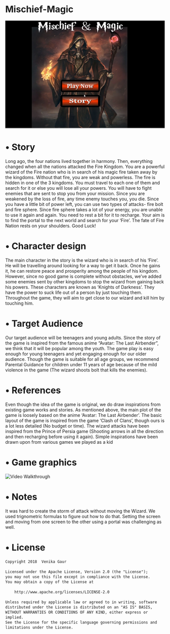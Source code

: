 # Mischief-Magic
<img src='Start.PNG' alt='Game Image' />

# •	Story
Long ago, the four nations lived together in harmony. Then, everything changed when all the nations attacked the Fire Kingdom. You are a powerful wizard of the Fire nation who is in search of his magic fire taken away by the kingdoms. Without that fire, you are weak and powerless. The fire is hidden in one of the 3 kingdoms. You must travel to each one of them and search for it or else you will lose all your powers. You will have to fight enemies that are sent to stop you from your mission. Since you are weakened by the loss of fire, any time enemy touches you, you die. Since you have a little bit of power left, you can use two types of attacks- fire bolt and fire sphere. Since fire sphere takes a lot of your energy, you are unable to use it again and again. You need to rest a bit for it to recharge. Your aim is to find the portal to the next world and search for your ‘Fire’. The fate of Fire Nation rests on your shoulders. Good Luck!

# •	Character design
The main character in the story is the wizard who is in search of his ‘Fire’. He will be travelling around looking for a way to get it back. Once he gains it, he can restore peace and prosperity among the people of his kingdom. However, since no good game is complete without obstacles, we’ve added some enemies sent by other kingdoms to stop the wizard from gaining back his powers. These characters are known as ‘Knights of Darkness’. They have the power to suck life out of a person by just touching them. Throughout the game, they will aim to get close to our wizard and kill him by touching him.

# •	Target Audience 
Our target audience will be teenagers and young adults. Since the story of the game is inspired from the famous anime “Avatar: The Last Airbender”, we think that it will be popular among the youth. The game play is easy enough for young teenagers and yet engaging enough for our older audience. Though the game is suitable for all age groups, we recommend Parental Guidance for children under 11 years of age because of the mild violence in the game (The wizard shoots bolt that kills the enemies).

# •	References
Even though the idea of the game is original, we do draw inspirations from existing game works and stories. As mentioned above, the main plot of the game is loosely based on the anime ‘Avatar: The Last Airbender’. The basic layout of the game is inspired from the game ‘Clash of Clans’, though ours is a lot less detailed (No budget or time). The wizard attacks have been inspired from the Prince of Persia game (Shooting arrows in all the direction and then recharging before using it again). Simple inspirations have been drawn upon from various games we played as a kid


# •	Game graphics
<img src='https://imgur.com/BJTMgH1.mp4' title='Video Walkthrough' width='' alt='Video Walkthrough' />




# •	Notes
It was hard to create the storm of attack without moving the Wizard. We used trignometric formulas to figure out how to do that. 
Setting the screen and moving from one screen to the other using a portal was challenging as well.

# •	License

    Copyright 2018  Venika Gaur

    Licensed under the Apache License, Version 2.0 (the "License");
    you may not use this file except in compliance with the License.
    You may obtain a copy of the License at

        http://www.apache.org/licenses/LICENSE-2.0

    Unless required by applicable law or agreed to in writing, software
    distributed under the License is distributed on an "AS IS" BASIS,
    WITHOUT WARRANTIES OR CONDITIONS OF ANY KIND, either express or implied.
    See the License for the specific language governing permissions and
    limitations under the License.
